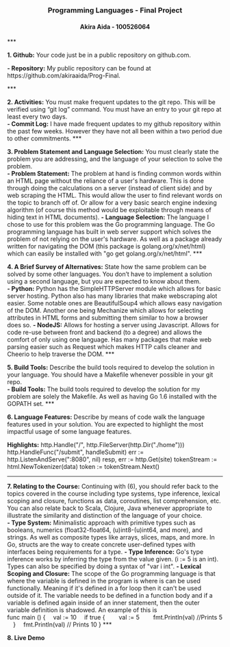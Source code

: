 <h3 style="text-align:center">Programming Languages - Final Project</h3>
<h4 style="text-align:center">Akira Aida - 100526064</h4>
***
<p><b>1. Github:</b> Your code just be in a public repository on github.com.<br>
<p><b>- Repository:</b> My public repository can be found at https://github.com/akiraaida/Prog-Final.</p>
***
<p><b>2. Activities:</b> You must make frequent updates to the git repo.  This will be verified using “git log” command.  You must have an entry to your git repo at least every two days.<br>
<b>- Commit Log:</b> I have made frequent updates to my github repository within the past few weeks. However they have not all been within a two period due to other commitments.
***
<p><b>3. Problem Statement and Language Selection:</b> You must clearly state the problem you are addressing, and the language of your selection to solve the problem.<br>
<b>- Problem Statement:</b> The problem at hand is finding common words within an HTML page without the reliance of a user's hardware. This is done through doing the calculations on a server (instead of client side) and by web scraping the HTML. This would allow the user to find relevant words on the topic to branch off of. Or allow for a very basic search engine indexing algorithm (of course this method would be exploitable through means of hiding text in HTML documents).
<b>- Language Selection:</b> The language I chose to use for this problem was the Go programming language. The Go programming language has built in web server support which solves the problem of not relying on the user's hardware. As well as a package already written for navigating the DOM (this package is golang.org/x/net/html) which can easily be installed with "go get golang.org/x/net/html".
***
<p><b>4. A Brief Survey of Alternatives:</b> State how the same problem can be solved by some other languages.  You don’t have to implement a solution using a second language, but you are expected to know about them.<br>
<b>- Python:</b> Python has the SimpleHTTPServer module which allows for basic server hosting. Python also has many libraries that make webscraping alot easier. Some notable ones are BeautifulSoup4 which allows easy navigation of the DOM. Another one being Mechanize which allows for selecting attributes in HTML forms and submitting them similar to how a browser does so.
<b>- NodeJS:</b> Allows for hosting a server using Javascript. Allows for code re-use between front and backend (to a degree) and allows the comfort of only using one language. Has many packages that make web parsing easier such as Request which makes HTTP calls cleaner and Cheerio to help traverse the DOM.
***
<p><b>5. Build Tools:</b> Describe the build tools required to develop the solution in your language.  You should have a Makefile whenever possible in your git repo.<br>
<b>- Build Tools:</b> The build tools required to develop the solution for my problem are solely the Makefile. As well as having Go 1.6 installed with the GOPATH set.
***
<p><b>6. Language Features:</b> Describe by means of code walk the language features used in your solution.  You are expected to highlight the most impactful usage of some language features.<br>

<b>Highlights:</b>
http.Handle("/", http.FileServer(http.Dir("./home")))
http.HandleFunc("/submit", handleSubmit)
err := http.ListenAndServe(":8080", nil)
resp, err := http.Get(site)
tokenStream := html.NewTokenizer(data)
token := tokenStream.Next()
***
<p><b>7. Relating to the Course:</b> Continuing with (6), you should refer back to the topics covered in the course including type systems, type inference, lexical scoping and closure, functions as data, coroutines, list comprehension, etc.  You can also relate back to Scala, Clojure, Java whenever appropriate to illustrate the similarity and distinction of the language of your choice.<br>
<b>- Type System:</b> Minimalistic approach with primitive types such as booleans, numerics (float32-float64, (u)int8-(u)int64, and more), and strings. As well as composite types like arrays, slices, maps, and more. In Go, structs are the way to create concrete user-defined types with interfaces being requirements for a type.
<b>- Type Inference:</b> Go's type inference works by inferring the type from the value given. (i := 5 is an int). Types can also be specified by doing a syntax of "var i int".
<b>- Lexical Scoping and Closure:</b> The scope of the Go programming language is that where the variable is defined in the program is where is can be used functionally. Meaning if it's defined in a for loop then it can't be used outside of it. The variable needs to be defined in a function body and if a variable is defined again inside of an inner statement, then the outer variable definition is shadowed. An example of this is<br>
func main () {
&emsp;val := 10
&emsp;if true {
&emsp;&emsp;val := 5
&emsp;&emsp;fmt.Println(val) //Prints 5
&emsp;}
&emsp;fmt.Println(val) // Prints 10
}
***
<p><b>8. Live Demo</b></br>
